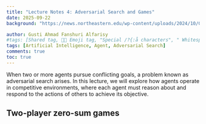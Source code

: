 ```yaml
---
title: "Lecture Notes 4: Adversarial Search and Games"
date: 2025-09-22
background: "https://news.northeastern.edu/wp-content/uploads/2024/10/Game-AI-1400x933-1.jpg"

author: Gusti Ahmad Fanshuri Alfarisy
#tags: [Shared tag, 👩‍🔬 Emoji tag, "Special /?{:å characters", " Whitespace before and after "]
tags: [Artificial Intelligence, Agent, Adversarial Search]
comments: true
toc: true
---
```


When two or more agents pursue conflicting goals, a problem known as adversarial search arises. In this lecture, we will explore how agents operate in competitive environments, where each agent must reason about and respond to the actions of others to achieve its objective.

## Two-player zero-sum games